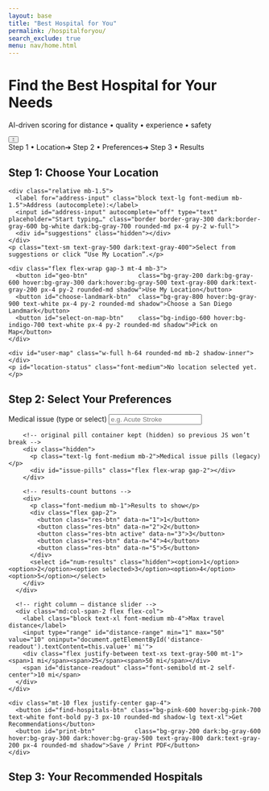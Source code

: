 ```yaml
---
layout: base
title: "Best Hospital for You"
permalink: /hospitalforyou/   
search_exclude: true
menu: nav/home.html
---
```



<!--────────── CDN IMPORTS ──────────-->
<link rel="stylesheet" href="https://unpkg.com/leaflet/dist/leaflet.css"/>
<link rel="stylesheet" href="https://unpkg.com/leaflet-routing-machine@3.2.12/dist/leaflet-routing-machine.css"/>
<script src="https://unpkg.com/leaflet/dist/leaflet.js"></script>
<script src="https://unpkg.com/leaflet-routing-machine@3.2.12/dist/leaflet-routing-machine.js"></script>
<script src="https://cdnjs.cloudflare.com/ajax/libs/Chart.js/4.4.1/chart.umd.min.js"></script>

<!--────────── GLOBAL STYLE PATCHES ──────────-->
<style>
:root{--track:#e5e7eb;--thumb:#4f46e5;--fill:#4f46e5}
.dark{--track:#374151;--thumb:#6366f1;--fill:#6366f1;background:#1f2937;color:#d1d5db}

/* slider + mini-bars (unchanged) */
input[type=range]{-webkit-appearance:none;width:100%;height:8px;border-radius:4px;background:var(--track)}
input[type=range]::-webkit-slider-thumb{-webkit-appearance:none;height:22px;width:22px;border-radius:50%;background:var(--thumb);border:2px solid #fff;cursor:pointer;box-shadow:0 0 3px rgb(0 0 0/.4);margin-top:-7px;transition:.2s}
input[type=range]::-webkit-slider-thumb:hover{transform:scale(1.15)}
.bar{height:8px;border-radius:4px;display:flex;overflow:hidden}.bar span{display:block;height:100%}
.bar span[data-tip]{position:relative}
.bar span[data-tip]::after{content:attr(data-tip);position:absolute;bottom:110%;left:50%;transform:translateX(-50%);white-space:nowrap;font-size:10px;padding:2px 4px;border-radius:4px;background:#111;color:#fff;opacity:0;pointer-events:none;transition:.15s}
.bar span[data-tip]:hover::after{opacity:1}
.hash{background-image:linear-gradient(135deg,rgba(0,0,0,.17)25%,transparent25%,transparent50%,rgba(0,0,0,.17)50%,rgba(0,0,0,.17)75%,transparent75%,transparent);background-size:8px 8px}

/* suggestions dropdown */
#suggestions{position:absolute;top:100%;left:0;width:100%;background:#fff;border:1px solid #ccc;border-top:none;z-index:1000;max-height:14rem;overflow-y:auto}
#suggestions div{padding:.5rem .75rem;font-size:.9rem;cursor:pointer;white-space:nowrap;text-overflow:ellipsis;overflow:hidden}
#suggestions div:hover{background:#f0f0f0}

/* new results-count buttons */
.res-btn{padding:.5rem 1rem;border:1px solid #d1d5db;border-radius:.5rem;font-weight:600}
.res-btn.active{background:#4f46e5;color:#fff;border-color:#4f46e5}
</style>

<!--────────── HERO ──────────-->
<div class="bg-gradient-to-r from-indigo-600 to-blue-500 py-12">
  <div class="max-w-7xl mx-auto px-4 sm:px-6 lg:px-8 flex items-center justify-between">
    <div class="text-center flex-1">
      <h1 class="text-4xl font-extrabold text-white">Find the Best Hospital for Your Needs</h1>
      <p class="mt-3 text-xl text-indigo-100 max-w-3xl mx-auto">
        AI-driven scoring for distance • quality • experience • safety
      </p>
    </div>
    <button id="dark-toggle" class="ml-4 flex items-center justify-center h-10 w-10 rounded-full bg-white/20 hover:bg-white/30 text-white backdrop-blur">
      <svg id="sun" class="h-5 w-5" fill="none" stroke="currentColor" viewBox="0 0 24 24">
  
  <path stroke-linecap="round" stroke-linejoin="round" stroke-width="2" d="M12 3v1m0 16v1m9-9h-1M4 12H3m15.364 6.364l-.707-.707M6.343 6.343l-.707-.707m12.728 0l-.707.707M6.343 17.657l-.707.707M12 8a4 4 0 100 8 4 4 0 000-8z"/>
      </svg>
      <svg id="moon" class="h-5 w-5 hidden" fill="none" stroke="currentColor" viewBox="0 0 24 24">
        
<path stroke-linecap="round" stroke-linejoin="round" stroke-width="2" d="M21 12.79A9 9 0 1111.21 3a7 7 0 009.79 9.79z"/>
      </svg>
    </button>
  </div>
</div>


<!--────────── MAIN WRAPPER ──────────-->
<div class="max-w-7xl mx-auto px-4 sm:px-6 lg:px-8 py-8 relative">

  <!-- progress bar -->
  <div class="flex mb-6 items-center justify-center gap-6 text-sm font-semibold">
    <span id="p-step1" class="text-indigo-600">Step 1 • Location</span><span>➔</span>
    <span id="p-step2" class="text-gray-400">Step 2 • Preferences</span><span>➔</span>
    <span id="p-step3" class="text-gray-400">Step 3 • Results</span>
  </div>

  <!-- STEP 1 -------------------------------------------------->
  <div id="step-one" class="bg-white dark:bg-gray-800 shadow-lg rounded-2xl p-6 mb-10">
    <h2 class="text-2xl font-bold mb-4">Step 1: Choose Your Location</h2>

    <div class="relative mb-1.5">
      <label for="address-input" class="block text-lg font-medium mb-1.5">Address (autocomplete):</label>
      <input id="address-input" autocomplete="off" type="text" placeholder="Start typing…" class="border border-gray-300 dark:border-gray-600 bg-white dark:bg-gray-700 rounded-md px-4 py-2 w-full">
      <div id="suggestions" class="hidden"></div>
    </div>
    <p class="text-sm text-gray-500 dark:text-gray-400">Select from suggestions or click “Use My Location”.</p>

    <div class="flex flex-wrap gap-3 mt-4 mb-3">
      <button id="geo-btn"              class="bg-gray-200 dark:bg-gray-600 hover:bg-gray-300 dark:hover:bg-gray-500 text-gray-800 dark:text-gray-200 px-4 py-2 rounded-md shadow">Use My Location</button>
      <button id="choose-landmark-btn"  class="bg-gray-800 hover:bg-gray-900 text-white px-4 py-2 rounded-md shadow">Choose a San Diego Landmark</button>
      <button id="select-on-map-btn"    class="bg-indigo-600 hover:bg-indigo-700 text-white px-4 py-2 rounded-md shadow">Pick on Map</button>
    </div>

    <div id="user-map" class="w-full h-64 rounded-md mb-2 shadow-inner"></div>
    <p id="location-status" class="font-medium">No location selected yet.</p>
  </div>

  <!-- STEP 2 -------------------------------------------------->
  <div id="step-two" class="hidden bg-white dark:bg-gray-800 shadow-lg rounded-2xl p-6 mb-10">
    <h2 class="text-2xl font-bold mb-6">Step 2: Select Your Preferences</h2>
    <div class="grid grid-cols-1 md:grid-cols-4 gap-6">
      <!-- left column -->
      <div class="md:col-span-2 grid gap-8">
        <!-- NEW searchable dropdown -->
        <div>
          <label for="issue-input" class="block text-lg font-medium mb-2">Medical issue (type or select)</label>
          <input id="issue-input" list="issue-list" placeholder="e.g. Acute Stroke" class="border border-gray-300 dark:border-gray-600 bg-white dark:bg-gray-700 rounded-md px-4 py-2 w-full">
          <datalist id="issue-list"></datalist>
        </div>

        <!-- original pill container kept (hidden) so previous JS won’t break -->
        <div class="hidden">
          <p class="text-lg font-medium mb-2">Medical issue pills (legacy)</p>
          <div id="issue-pills" class="flex flex-wrap gap-2"></div>
        </div>

        <!-- results-count buttons -->
        <div>
          <p class="font-medium mb-1">Results to show</p>
          <div class="flex gap-2">
            <button class="res-btn" data-n="1">1</button>
            <button class="res-btn" data-n="2">2</button>
            <button class="res-btn active" data-n="3">3</button>
            <button class="res-btn" data-n="4">4</button>
            <button class="res-btn" data-n="5">5</button>
          </div>
          <select id="num-results" class="hidden"><option>1</option><option>2</option><option selected>3</option><option>4</option><option>5</option></select>
        </div>
      </div>

      <!-- right column – distance slider -->
      <div class="md:col-span-2 flex flex-col">
        <label class="block text-xl font-medium mb-4">Max travel distance</label>
        <input type="range" id="distance-range" min="1" max="50" value="10" oninput="document.getElementById('distance-readout').textContent=this.value+' mi'">
        <div class="flex justify-between text-xs text-gray-500 mt-1"><span>1 mi</span><span>25</span><span>50 mi</span></div>
        <span id="distance-readout" class="font-semibold mt-2 self-center">10 mi</span>
      </div>
    </div>

    <div class="mt-10 flex justify-center gap-4">
      <button id="find-hospitals-btn" class="bg-pink-600 hover:bg-pink-700 text-white font-bold py-3 px-10 rounded-md shadow-lg text-xl">Get Recommendations</button>
      <button id="print-btn"           class="bg-gray-200 dark:bg-gray-600 hover:bg-gray-300 dark:hover:bg-gray-500 text-gray-800 dark:text-gray-200 px-4 rounded-md shadow">Save / Print PDF</button>
    </div>
  </div>

  <!-- STEP 3 (unchanged markup) -------------------------------------------------->
  <div id="results" class="hidden">
    <h2 class="text-2xl font-bold mb-6">Step 3: Your Recommended Hospitals</h2>
    <div id="hospital-list" class="grid md:grid-cols-2 gap-6 mb-6"></div>
    <div id="map" class="hidden w-full h-96 rounded-lg shadow-inner"></div>
  </div>
</div>
<!--────────── CHART MODAL / LEGEND / LANDMARK & PICK MODALS (unchanged) ──────────-->
<!-- … identical to original markup … -->

<!--────────── JAVASCRIPT ──────────-->
<script>
/*==== DATA & CONSTANTS (unchanged) ====*/
const issuesData = {
  "Early Stage Skin Cancer": "Outpatient diagnosis and excision of localized skin lesions.",
  "Chronic Knee Pain": "Management of persistent knee discomfort due to arthritis or overuse.",
  "Mild Asthma": "Routine monitoring and inhaler management for mild asthma symptoms.",
  "Scoliosis": "Non-surgical monitoring and physical therapy for spinal curvature.",
  "Hypertension": "Long-term blood pressure control and medication adjustment.",
  "Osteoarthritis": "Joint pain management using medication, lifestyle changes, and PT.",
  "ACL Tear": "Orthopedic consultation and rehab planning for ACL injury.",
  "Sleep Apnea": "Diagnosis and management of obstructive sleep apnea, including CPAP.",
  "Chronic Migraines": "Outpatient treatment and prevention for recurring headaches.",
  "Shoulder Impingement": "Physical therapy and rehab for shoulder mobility issues.",
  "Insomnia": "Behavioral and pharmacologic strategies for sleep disturbances.",
  "Bulimia": "Outpatient care for disordered eating involving purging or binging.",
  "Low Back Pain": "Non-surgical management of lumbar discomfort and stiffness.",
  "Cataracts": "Pre-surgical evaluation and follow-up for cloudy vision due to lens opacity.",
  "Broken Bone": "Non-emergency fracture treatment and follow-up care.",
  "Concussion": "Monitoring and outpatient management of mild traumatic brain injury."
};
const landmarks = [
  { name: "Petco Park",     lat: 32.7073, lng: -117.1566 },
  { name: "San Diego Zoo",  lat: 32.7353, lng: -117.1490 },
  { name: "Balboa Park",    lat: 32.7311, lng: -117.1466 },
  { name: "SeaWorld",       lat: 32.7640, lng: -117.2265 },
  { name: "USS Midway",     lat: 32.7137, lng: -117.1750 },
  { name: "La Jolla Cove",  lat: 32.8504, lng: -117.2727 }
];

let userMap, userMarker, chosen;
let landmarkMap, landmarkTemp, pickMap, pickMarker, hospMap, routeCtl;
let selectedIssue = "";
const apiURL = "https://medipulse-832734119496.us-west2.run.app/api/predict";

/*==== UTIL ====*/
const $ = id => document.getElementById(id);

/*==== DARK-MODE TOGGLE ====*/
if ($("dark-toggle"))
  $("dark-toggle").onclick = () => {
    document.documentElement.classList.toggle("dark");
    $("sun").classList.toggle("hidden");
    $("moon").classList.toggle("hidden");
  };

/*==== PROGRESS BAR ====*/
function markStep(n) {
  ["p-step1", "p-step2", "p-step3"].forEach((id, i) =>
    $(id).className = n >= i + 1 ? "text-indigo-600" : "text-gray-400"
  );
}

/*==== MAP INIT ====*/
function initUserMap() {
  userMap = L.map("user-map", { zoomControl: false }).setView([32.7157, -117.1611], 12);
  L.tileLayer("https://{s}.tile.openstreetmap.org/{z}/{x}/{y}.png", { maxZoom: 19 }).addTo(userMap);
}

/*==== SET LOCATION ====*/
function setLoc(lat, lng, label = "") {
  chosen = { lat, lng };
  if (userMarker) userMap.removeLayer(userMarker);
  userMarker = L.marker([lat, lng]).addTo(userMap);
  userMap.setView([lat, lng], 14);
  if (label) userMarker.bindPopup(label).openPopup();
  $("location-status").textContent = `Location set ➜ ${label}`;
  $("step-two").classList.remove("hidden");
  markStep(2);
}

/*==== AUTOCOMPLETE (CA-only) ====*/
function initAutocomplete() {
  const input = $("address-input");
  if (!input) return;
  const dd = $("suggestions");
  let debounce;
  input.addEventListener("input", () => {
    clearTimeout(debounce);
    const q = input.value.trim();
    if (q.length < 3) { dd.classList.add("hidden"); return; }
    debounce = setTimeout(async () => {
      try {
        const url = `https://nominatim.openstreetmap.org/search?format=json&q=${encodeURIComponent(q)}&limit=15&addressdetails=1`;
        const data = await (await fetch(url)).json();
        dd.innerHTML = "";
        const ca = data.filter(d =>
          d.address?.state === "California" || /,\s*CA\b/.test(d.display_name)
        ).slice(0, 8);
        if (!ca.length) { dd.classList.add("hidden"); return; }
        ca.forEach(item => {
          const div = document.createElement("div");
          div.textContent = item.display_name.replace(", United States", "");
          div.onclick = () => {
            input.value = div.textContent;
            dd.classList.add("hidden");
            setLoc(+item.lat, +item.lon, div.textContent);
          };
          dd.appendChild(div);
        });
        dd.classList.remove("hidden");
      } catch (e) { console.error(e); }
    }, 250);
  });
  document.addEventListener("click", e => {
    if (!input.contains(e.target)) dd.classList.add("hidden");
  });
}

/*==== GEOLOCATION ====*/
if ($("geo-btn"))
  $("geo-btn").onclick = () => {
    if (!navigator.geolocation) { alert("Geolocation not supported"); return; }
    navigator.geolocation.getCurrentPosition(
      pos => setLoc(pos.coords.latitude, pos.coords.longitude, "Your location"),
      ()  => alert("Unable to retrieve your location")
    );
  };

/*==== ISSUE DROPDOWN ====*/
const listElt = $("issue-list");
if (listElt)
  Object.keys(issuesData).forEach(k => {
    const opt = document.createElement("option");
    opt.value = k; listElt.appendChild(opt);
  });
if ($("issue-input"))
  $("issue-input").addEventListener("input", e => {
    const v = e.target.value.trim();
    selectedIssue = issuesData[v] ? v : "";
  });

/*==== RESULTS-COUNT BUTTONS ====*/
document.querySelectorAll(".res-btn").forEach(btn => {
  btn.onclick = () => {
    document.querySelectorAll(".res-btn").forEach(b => b.classList.remove("active"));
    btn.classList.add("active");
    $("num-results").value = btn.dataset.n;
  };
});

/*==== LANDMARK MODAL ====*/
const lmModal = $("landmark-modal");
if ($("choose-landmark-btn"))
  $("choose-landmark-btn").onclick = () => {
    lmModal.classList.replace("hidden", "flex");
    $("user-map").classList.add("invisible");
    if (!landmarkMap) {
      landmarkMap = L.map("landmark-map", { zoomControl: false }).setView([32.7157, -117.1611], 11);
      L.tileLayer("https://{s}.tile.openstreetmap.org/{z}/{x}/{y}.png", { maxZoom: 19 }).addTo(landmarkMap);
    }
  };
if ($("close-landmark"))
  $("close-landmark").onclick = () => {
    lmModal.classList.replace("flex", "hidden");
    $("user-map").classList.remove("invisible");
  };
const lmBtns = $("landmark-buttons");
landmarks.forEach(l => {
  const b = document.createElement("button");
  b.innerHTML = `<span class="inline-block w-2 h-2 bg-indigo-500 rounded-full mr-3"></span>${l.name}`;
  b.className = "w-full text-left px-3 py-2 border rounded bg-white dark:bg-gray-700 hover:bg-indigo-50 dark:hover:bg-gray-600 shadow-sm";
  b.onmouseenter = () => {
    if (landmarkTemp) landmarkMap.removeLayer(landmarkTemp);
    landmarkTemp = L.marker([l.lat, l.lng]).addTo(landmarkMap);
    landmarkMap.panTo([l.lat, l.lng]);
  };
  b.onmouseleave = () => { if (landmarkTemp) landmarkMap.removeLayer(landmarkTemp); };
  b.onclick = () => {
    setLoc(l.lat, l.lng, l.name);
    lmModal.classList.replace("flex", "hidden");
    $("user-map").classList.remove("invisible");
  };
  lmBtns.appendChild(b);
});

/*==== PICK MAP ====*/
const pickModal = $("pick-modal");
if ($("select-on-map-btn"))
  $("select-on-map-btn").onclick = () => {
    pickModal.classList.replace("hidden", "flex");
    $("user-map").classList.add("invisible");
    if (!pickMap) {
      pickMap = L.map("pick-map", { zoomControl: false }).setView([32.7157, -117.1611], 11);
      L.tileLayer("https://{s}.tile.openstreetmap.org/{z}/{x}/{y}.png", { maxZoom: 19 }).addTo(pickMap);
      pickMap.on("click", e => {
        const { lat, lng } = e.latlng;
        if (pickMarker) pickMap.removeLayer(pickMarker);
        pickMarker = L.marker([lat, lng]).addTo(pickMap);
        setTimeout(() => {
          pickModal.classList.replace("flex", "hidden");
          $("user-map").classList.remove("invisible");
        }, 300);
        setLoc(lat, lng, "Custom drop-pin");
      });
    }
  };
if ($("close-pick"))
  $("close-pick").onclick = () => {
    pickModal.classList.replace("flex", "hidden");
    $("user-map").classList.remove("invisible");
  };

/*==== PRINT ====*/
if ($("print-btn"))
  $("print-btn").onclick = () => window.print();

/*==== MINI-BAR ====*/
function makeBar(d, q, e, s) {
  const cell = (v, c, l) =>
    `<span data-tip="${l}: ${v == null ? "N/A" : v.toFixed(2)}" style="width:${v == null ? 5 : Math.min(v / 40 * 100, 100)}%" class="${v == null ? "hash" : ""} ${c}"></span>`;
  return `<div class="bar mt-2">${cell(d, "bg-teal-500", "Distance")}${cell(q, "bg-indigo-500", "Quality")}${cell(e, "bg-amber-500", "Experience")}${cell(s, "bg-rose-500", "Safety")}</div>`;
}

/*==== CHART MODAL ====*/
let chart, ctx = $("chart-canvas");
function showChart(h) {
  if (chart) chart.destroy();
  chart = new Chart(ctx, {
    type: "doughnut",
    data: {
      labels: ["Distance", "Quality", "Experience", "Safety"],
      datasets: [{
        data: [h.score_distance ?? 0, h.score_quality ?? 0, h.score_experience ?? 0, h.score_safety ?? 0],
        backgroundColor: ["#14b8a6", "#6366f1", "#f59e0b", "#f43f5e"],
        borderWidth: 0
      }]
    },
    options: { plugins: { legend: { display: false } }, cutout: "60%" }
  });
  $("chart-title").textContent = h.hospital;
  $("chart-stats").innerHTML = `
    <table class="w-full"><tbody>
      <tr><td>Distance</td><td class="text-right">${(h.score_distance ?? 0).toFixed(2)}</td></tr>
      <tr><td>Quality</td><td class="text-right">${(h.score_quality ?? 0).toFixed(2)}</td></tr>
      <tr><td>Experience</td><td class="text-right">${(h.score_experience ?? 0).toFixed(2)}</td></tr>
      <tr><td>Safety</td><td class="text-right">${(h.score_safety ?? 0).toFixed(2)}</td></tr>
    </tbody></table>`;
  $("chart-modal").classList.replace("hidden", "flex");
}
if ($("close-chart"))
  $("close-chart").onclick = () => $("chart-modal").classList.replace("flex", "hidden");

/*==== FIND HOSPITALS ====*/
if ($("find-hospitals-btn"))
  $("find-hospitals-btn").onclick = async () => {
    if (!chosen)         { alert("Choose a location first"); return; }
    if (!selectedIssue)  { alert("Select a medical issue"); return; }

    const list = $("hospital-list");
    const limit = +$("num-results").value || 3;
    list.innerHTML = `<div class="h-24 rounded-lg skel"></div>`.repeat(limit);
    $("results").classList.remove("hidden");
    markStep(3);

    const payload = {
      disease: selectedIssue,
      lat: chosen.lat,
      lon: chosen.lng,
      radius: +$("distance-range").value,
      limit
    };

    const mapDiv = $("map");
    mapDiv.classList.add("hidden");
    if (hospMap) hospMap.remove();
    if (routeCtl) { hospMap?.removeControl(routeCtl); routeCtl = null; }

    try {
      const res  = await fetch(apiURL, {
        method:  "POST",
        headers: { "Content-Type": "application/json" },
        body:    JSON.stringify(payload)
      });
      const data = await res.json();
      let rows   = data.recommended_hospitals || [];
      if (!rows.length) { list.innerHTML = "<p class='text-red-600'>No hospitals returned.</p>"; return; }

      rows = rows.map(h => {
        const avg = ((h.score_distance ?? 0) + (h.score_quality ?? 0) + (h.score_experience ?? 0) + (h.score_safety ?? 0)) / 4;
        return { ...h, avg };
      }).sort((a, b) => b.avg - a.avg);

      /* build map */
      mapDiv.classList.remove("hidden");
      hospMap = L.map("map", { zoomControl: false }).setView([chosen.lat, chosen.lng], 10);
      L.tileLayer("https://{s}.tile.openstreetmap.org/{z}/{x}/{y}.png", { maxZoom: 19 }).addTo(hospMap);
      const you = L.marker([chosen.lat, chosen.lng]).addTo(hospMap).bindPopup("You").openPopup();
      const bounds = [[chosen.lat, chosen.lng]];

      /* render cards */
      list.innerHTML = "";
      rows.forEach((h, idx) => {
        bounds.push([h.latitude, h.longitude]);
        const card = document.createElement("div");
        card.className = "p-4 border rounded-lg bg-white dark:bg-gray-700 shadow hover:shadow-md transition";
        card.innerHTML = `
          <h3 class="font-bold text-lg mb-1">${idx + 1}. ${h.hospital}</h3>
          <p class="text-sm text-gray-600 dark:text-gray-300">
            Distance ${h.distance_mi} mi • Score ${h.avg.toFixed(2)}
          </p>
          ${makeBar(h.score_distance, h.score_quality, h.score_experience, h.score_safety)}
          <div class="flex gap-2 items-center text-xs mt-2">
            ${h.phone ? `☎ <a href="tel:+1-${h.phone}" class="underline">${h.phone}</a>` : ""}
            <button class="bg-sky-600 hover:bg-sky-700 text-white px-2 py-1 rounded" data-i="${idx}" data-lat="${h.latitude}" data-lng="${h.longitude}">Route</button>
            <button class="bg-emerald-600 hover:bg-emerald-700 text-white px-2 py-1 rounded" onclick='showChart(${JSON.stringify(h)})'>Details</button>
          </div>
          <p class="text-xs mt-1" id="eta-${idx}"></p>`;
        list.appendChild(card);
        L.marker([h.latitude, h.longitude]).addTo(hospMap).bindPopup(h.hospital);
      });
      hospMap.fitBounds(bounds, { padding: [50, 50] });

      /* routing */
      list.querySelectorAll("button[data-i]").forEach(btn => {
        btn.onclick = () => {
          const lat = +btn.dataset.lat, lng = +btn.dataset.lng, i = btn.dataset.i;
          if (routeCtl) hospMap.removeControl(routeCtl);
          routeCtl = L.Routing.control({
            waypoints: [L.latLng(chosen.lat, chosen.lng), L.latLng(lat, lng)],
            router: L.Routing.osrmv1({ serviceUrl: "https://router.project-osrm.org/route/v1" }),
            lineOptions: { addWaypoints: false, styles: [{ weight: 5 }] },
            show: false, addWaypoints: false, fitSelectedRoutes: false
          }).addTo(hospMap);
          routeCtl.on("routesfound", e => {
            const mins = Math.round(e.routes[0].summary.totalTime / 60);
            $(`eta-${i}`).textContent = `≈${mins} min travel time`;
            hospMap.fitBounds(e.routes[0].bounds, { padding: [30, 30] });
          });
        };
      });
    } catch (err) {
      console.error(err);
      list.innerHTML = `<p class="text-red-600">${err.message}</p>`;
    }
  };

/*==== LEGEND INFO MODAL ====*/
if ($("legend-info-btn"))
  $("legend-info-btn").onclick = () => $("legend-info-modal").classList.replace("hidden", "flex");
if ($("close-legend-info"))
  $("close-legend-info").onclick = () => $("legend-info-modal").classList.replace("flex", "hidden");
$("legend-info-modal")?.addEventListener("click", e => {
  if (e.target === $("legend-info-modal"))
    $("legend-info-modal").classList.replace("flex", "hidden");
});

/*==== INIT ====*/
window.addEventListener("DOMContentLoaded", () => {
  initUserMap();
  initAutocomplete();
  markStep(1);
});
</script>
</body>
</html>
